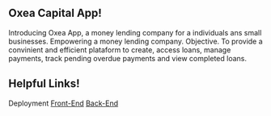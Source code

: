 
Oxea Capital App!
------------------

Introducing Oxea App, a money lending company for a individuals ans small businesses. Empowering a money lending company.
Objective. To provide a convinient and efficient plataform to create, access loans, manage payments, track pending overdue payments and view completed loans.




Helpful Links!
-----------------



Deployment [Front-End](https://precious-naiad-8504c2.netlify.app) [Back-End](https://budget-backend-fuj5.onrender.com)
